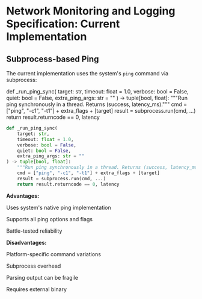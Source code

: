 # Network Monitoring and Logging Specification: Current Implementation



## Subprocess-based Ping

The current implementation uses the system's `ping` command via subprocess:

def _run_ping_sync(
    target: str,
    timeout: float = 1.0,
    verbose: bool = False,
    quiet: bool = False,
    extra_ping_args: str = ""
) -> tuple[bool, float]:
    """Run ping synchronously in a thread. Returns (success, latency_ms)."""
    cmd = ["ping", "-c1", "-t1"] + extra_flags + [target]
    result = subprocess.run(cmd, ...)
    return result.returncode == 0, latency

```python
def _run_ping_sync(
    target: str,
    timeout: float = 1.0,
    verbose: bool = False,
    quiet: bool = False,
    extra_ping_args: str = ""
) -> tuple[bool, float]:
    """Run ping synchronously in a thread. Returns (success, latency_ms)."""
    cmd = ["ping", "-c1", "-t1"] + extra_flags + [target]
    result = subprocess.run(cmd, ...)
    return result.returncode == 0, latency

```

**Advantages:**

Uses system's native ping implementation

Supports all ping options and flags

Battle-tested reliability

**Disadvantages:**

Platform-specific command variations

Subprocess overhead

Parsing output can be fragile

Requires external binary
